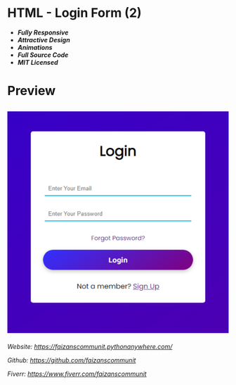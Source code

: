 # HTML - Login Form (2)
- ***Fully Responsive***
- ***Attractive Design***
- ***Animations***
- ***Full Source Code***
- ***MIT Licensed***

# Preview
![Preview](https://github.com/faizanscommunit/Html-Login-Form-2/blob/main/preview.png?raw=true)
------------
*Website: https://faizanscommunit.pythonanywhere.com/*

*Github: https://github.com/faizanscommunit*

*Fiverr: https://www.fiverr.com/faizanscommunit*
